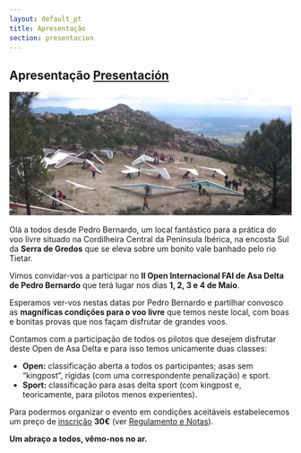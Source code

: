 ```yaml
---
layout: default_pt
title: Apresentação
section: presentacion
---
```


<h2>Apresentação <a href="presentacion.html">Presentación</a></h2>

<a class="media" target="_blank" href="https://lh4.googleusercontent.com/-KY3DST1RFIc/T6LOdFXdSJI/AAAAAAAACEM/9paN3b_g4o8/w594-h260-n-k/2012-05-01%2B15.20.15.jpg" title="Despegue oeste de Pedro Bernardo (autor Carlos 'parapen')"><img class="right" src="images/despegue_pedro_bernardo.jpg" alt="Despegue oeste de Pedro Bernardo (autor Carlos 'parapen')"/></a>

Olá a todos desde Pedro Bernardo, um local fantástico para a prática do voo livre situado na Cordilheira Central da Península Ibérica, na encosta Sul da **Serra de Gredos** que se eleva sobre um bonito vale banhado pelo rio Tietar.

Vimos convidar-vos a participar no **II Open Internacional FAI de Asa Delta de Pedro Bernardo** que terá lugar nos dias **1, 2, 3 e 4 de Maio**.

Esperamos ver-vos nestas datas por Pedro Bernardo e partilhar convosco as **magníficas condições para o voo livre** que temos neste local, com boas e bonitas provas que nos façam disfrutar de grandes voos.

Contamos com a participação de todos os pilotos que desejem disfrutar deste Open de Asa Delta e para isso temos unicamente duas classes:

* **Open:** classificação aberta a todos os participantes; asas sem “kingpost”, rígidas (com uma correspondente penalização) e sport.
* **Sport:** classificação para asas delta sport (com kingpost e, teoricamente, para pilotos menos experientes).

Para podermos organizar o evento em condições aceitáveis estabelecemos um preço de [inscrição](inscripcion.html) **30€** (ver [Regulamento e Notas](regulamento.html)).

**Um abraço a todos, vêmo-nos no ar.**
